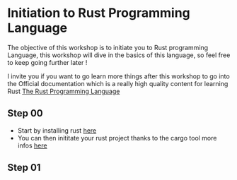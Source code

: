 # Initiation to Rust Programming Language
The objective of this workshop is to initiate you to Rust programming Language, this workshop will dive in the basics of this language, so feel free to keep going further later !

I invite you if you want to go learn more things after this workshop to go into the Official documentation which is a really high quality content for learning Rust [The Rust Programming Language](https://doc.rust-lang.org/book/title-page.html#the-rust-programming-language)

## Step 00
* Start by installing rust [here](https://www.rust-lang.org/tools/install)
* You can then inititate your rust project thanks to the cargo tool more infos [here](https://doc.rust-lang.org/cargo/index.html)

## Step 01
